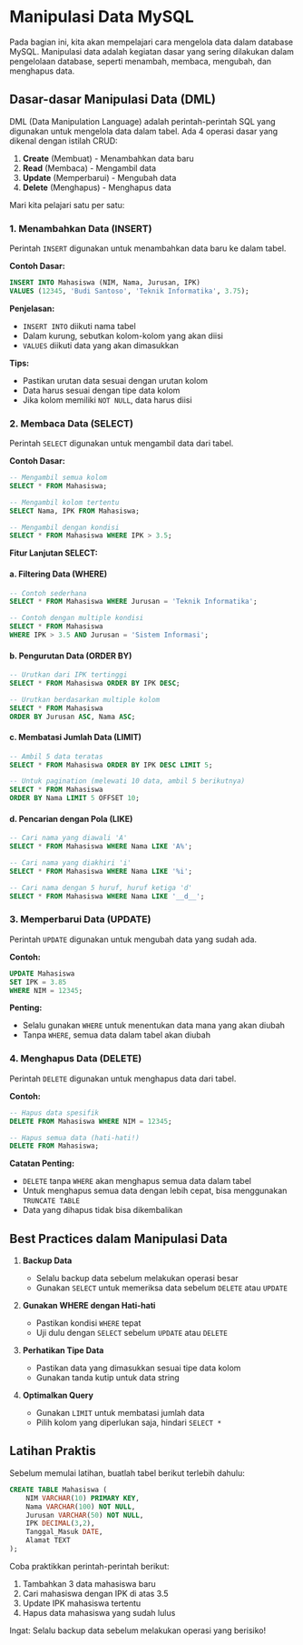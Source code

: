 # Manipulasi Data MySQL

Pada bagian ini, kita akan mempelajari cara mengelola data dalam database MySQL. Manipulasi data adalah kegiatan dasar yang sering dilakukan dalam pengelolaan database, seperti menambah, membaca, mengubah, dan menghapus data.

## Dasar-dasar Manipulasi Data (DML)

DML (Data Manipulation Language) adalah perintah-perintah SQL yang digunakan untuk mengelola data dalam tabel. Ada 4 operasi dasar yang dikenal dengan istilah CRUD:

1. **Create** (Membuat) - Menambahkan data baru
2. **Read** (Membaca) - Mengambil data
3. **Update** (Memperbarui) - Mengubah data
4. **Delete** (Menghapus) - Menghapus data

Mari kita pelajari satu per satu:

### 1. Menambahkan Data (INSERT)

Perintah `INSERT` digunakan untuk menambahkan data baru ke dalam tabel.

**Contoh Dasar:**

```sql
INSERT INTO Mahasiswa (NIM, Nama, Jurusan, IPK) 
VALUES (12345, 'Budi Santoso', 'Teknik Informatika', 3.75);
```

**Penjelasan:**

- `INSERT INTO` diikuti nama tabel
- Dalam kurung, sebutkan kolom-kolom yang akan diisi
- `VALUES` diikuti data yang akan dimasukkan

**Tips:**

- Pastikan urutan data sesuai dengan urutan kolom
- Data harus sesuai dengan tipe data kolom
- Jika kolom memiliki `NOT NULL`, data harus diisi

### 2. Membaca Data (SELECT)

Perintah `SELECT` digunakan untuk mengambil data dari tabel.

**Contoh Dasar:**

```sql
-- Mengambil semua kolom
SELECT * FROM Mahasiswa;

-- Mengambil kolom tertentu
SELECT Nama, IPK FROM Mahasiswa;

-- Mengambil dengan kondisi
SELECT * FROM Mahasiswa WHERE IPK > 3.5;
```

**Fitur Lanjutan SELECT:**

#### a. Filtering Data (WHERE)

```sql
-- Contoh sederhana
SELECT * FROM Mahasiswa WHERE Jurusan = 'Teknik Informatika';

-- Contoh dengan multiple kondisi
SELECT * FROM Mahasiswa 
WHERE IPK > 3.5 AND Jurusan = 'Sistem Informasi';
```

#### b. Pengurutan Data (ORDER BY)

```sql
-- Urutkan dari IPK tertinggi
SELECT * FROM Mahasiswa ORDER BY IPK DESC;

-- Urutkan berdasarkan multiple kolom
SELECT * FROM Mahasiswa 
ORDER BY Jurusan ASC, Nama ASC;
```

#### c. Membatasi Jumlah Data (LIMIT)

```sql
-- Ambil 5 data teratas
SELECT * FROM Mahasiswa ORDER BY IPK DESC LIMIT 5;

-- Untuk pagination (melewati 10 data, ambil 5 berikutnya)
SELECT * FROM Mahasiswa 
ORDER BY Nama LIMIT 5 OFFSET 10;
```

#### d. Pencarian dengan Pola (LIKE)

```sql
-- Cari nama yang diawali 'A'
SELECT * FROM Mahasiswa WHERE Nama LIKE 'A%';

-- Cari nama yang diakhiri 'i'
SELECT * FROM Mahasiswa WHERE Nama LIKE '%i';

-- Cari nama dengan 5 huruf, huruf ketiga 'd'
SELECT * FROM Mahasiswa WHERE Nama LIKE '__d__';
```

### 3. Memperbarui Data (UPDATE)

Perintah `UPDATE` digunakan untuk mengubah data yang sudah ada.

**Contoh:**

```sql
UPDATE Mahasiswa 
SET IPK = 3.85 
WHERE NIM = 12345;
```

**Penting:**

- Selalu gunakan `WHERE` untuk menentukan data mana yang akan diubah
- Tanpa `WHERE`, semua data dalam tabel akan diubah

### 4. Menghapus Data (DELETE)

Perintah `DELETE` digunakan untuk menghapus data dari tabel.

**Contoh:**

```sql
-- Hapus data spesifik
DELETE FROM Mahasiswa WHERE NIM = 12345;

-- Hapus semua data (hati-hati!)
DELETE FROM Mahasiswa;
```

**Catatan Penting:**

- `DELETE` tanpa `WHERE` akan menghapus semua data dalam tabel
- Untuk menghapus semua data dengan lebih cepat, bisa menggunakan `TRUNCATE TABLE`
- Data yang dihapus tidak bisa dikembalikan

## Best Practices dalam Manipulasi Data

1. **Backup Data**
   - Selalu backup data sebelum melakukan operasi besar
   - Gunakan `SELECT` untuk memeriksa data sebelum `DELETE` atau `UPDATE`

2. **Gunakan WHERE dengan Hati-hati**
   - Pastikan kondisi `WHERE` tepat
   - Uji dulu dengan `SELECT` sebelum `UPDATE` atau `DELETE`

3. **Perhatikan Tipe Data**
   - Pastikan data yang dimasukkan sesuai tipe data kolom
   - Gunakan tanda kutip untuk data string

4. **Optimalkan Query**
   - Gunakan `LIMIT` untuk membatasi jumlah data
   - Pilih kolom yang diperlukan saja, hindari `SELECT *`

## Latihan Praktis

Sebelum memulai latihan, buatlah tabel berikut terlebih dahulu:

```sql
CREATE TABLE Mahasiswa (
    NIM VARCHAR(10) PRIMARY KEY,
    Nama VARCHAR(100) NOT NULL,
    Jurusan VARCHAR(50) NOT NULL,
    IPK DECIMAL(3,2),
    Tanggal_Masuk DATE,
    Alamat TEXT
);
```

Coba praktikkan perintah-perintah berikut:

1. Tambahkan 3 data mahasiswa baru
2. Cari mahasiswa dengan IPK di atas 3.5
3. Update IPK mahasiswa tertentu
4. Hapus data mahasiswa yang sudah lulus

Ingat: Selalu backup data sebelum melakukan operasi yang berisiko!
